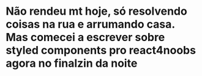 # Não rendeu mt hoje, só resolvendo coisas na rua e arrumando casa. Mas comecei a escrever sobre styled components pro react4noobs agora no finalzin da noite
